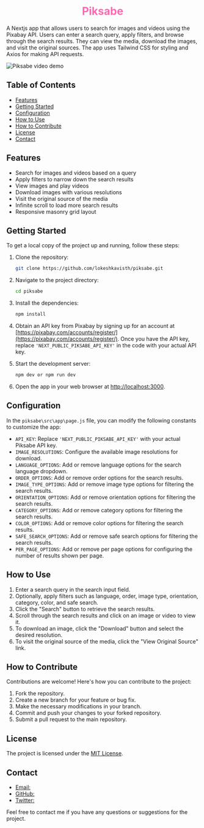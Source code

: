 <h1 align='center' style='color:hotpink'>Piksabe</h1>

A Nextjs app that allows users to search for images and videos using the Pixabay API. Users can enter a search query, apply filters, and browse through the search results. They can view the media, download the images, and visit the original sources. The app uses Tailwind CSS for styling and Axios for making API requests.

![Piksabe video demo](piksabe.gif)

## Table of Contents

- [Features](#features)
- [Getting Started](#getting-started)
- [Configuration](#configuration)
- [How to Use](#how-to-use)
- [How to Contribute](#how-to-contribute)
- [License](#license)
- [Contact](#contact)

## Features

- Search for images and videos based on a query
- Apply filters to narrow down the search results
- View images and play videos
- Download images with various resolutions
- Visit the original source of the media
- Infinite scroll to load more search results
- Responsive masonry grid layout

## Getting Started

To get a local copy of the project up and running, follow these steps:

1. Clone the repository:

   ```bash
   git clone https://github.com/lokeshkavisth/piksabe.git
   ```

2. Navigate to the project directory:

   ```bash
   cd piksabe
   ```

3. Install the dependencies:

   ```bash
   npm install
   ```

4. Obtain an API key from Pixabay by signing up for an account at [https://pixabay.com/accounts/register/](https://pixabay.com/accounts/register/). Once you have the API key, replace `'NEXT_PUBLIC_PIKSABE_API_KEY'` in the code with your actual API key.

5. Start the development server:

   ```bash
   npm dev or npm run dev
   ```

6. Open the app in your web browser at [http://localhost:3000](http://localhost:3000).

## Configuration

In the `piksabe\src\app\page.js` file, you can modify the following constants to customize the app:

- `API_KEY`: Replace `'NEXT_PUBLIC_PIKSABE_API_KEY'` with your actual Piksabe API key.
- `IMAGE_RESOLUTIONS`: Configure the available image resolutions for download.
- `LANGUAGE_OPTIONS`: Add or remove language options for the search language dropdown.
- `ORDER_OPTIONS`: Add or remove order options for the search results.
- `IMAGE_TYPE_OPTIONS`: Add or remove image type options for filtering the search results.
- `ORIENTATION_OPTIONS`: Add or remove orientation options for filtering the search results.
- `CATEGORY_OPTIONS`: Add or remove category options for filtering the search results.
- `COLOR_OPTIONS`: Add or remove color options for filtering the search results.
- `SAFE_SEARCH_OPTIONS`: Add or remove safe search options for filtering the search results.
- `PER_PAGE_OPTIONS`: Add or remove per page options for configuring the number of results shown per page.

## How to Use

1. Enter a search query in the search input field.
2. Optionally, apply filters such as language, order, image type, orientation, category, color, and safe search.
3. Click the "Search" button to retrieve the search results.
4. Scroll through the search results and click on an image or video to view it.
5. To download an image, click the "Download" button and select the desired resolution.
6. To visit the original source of the media, click the "View Original Source" link.

## How to Contribute

Contributions are welcome! Here's how you can contribute to the project:

1. Fork the repository.
2. Create a new branch for your feature or bug fix.
3. Make the necessary modifications in your branch.
4. Commit and push your changes to your forked repository.
5. Submit a pull request to the main repository.

## License

The project is licensed under the [MIT License](LICENSE).

## Contact

- [Email:](mailto:lokeshkavisth.dev@gmail.com)
- [GitHub:](https://github.com/lokeshkavisth)
- [Twitter:](https://twitter.com/lokeshkavisth)

Feel free to contact me if you have any questions or suggestions for the project.

```

```
